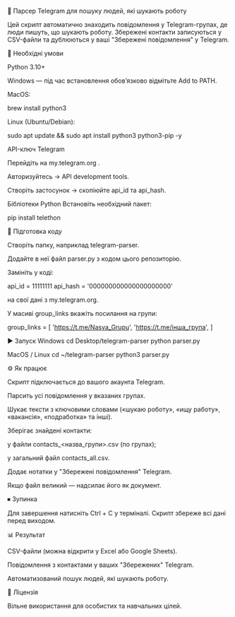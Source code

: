 📌 Парсер Telegram для пошуку людей, які шукають роботу

Цей скрипт автоматично знаходить повідомлення у Telegram-групах, де люди пишуть, що шукають роботу.
Збережені контакти записуються у CSV-файли та дублюються у ваші "Збережені повідомлення" у Telegram.

🔧 Необхідні умови

Python 3.10+

Windows
 — під час встановлення обов’язково відмітьте Add to PATH.

MacOS:

brew install python3


Linux (Ubuntu/Debian):

sudo apt update && sudo apt install python3 python3-pip -y


API-ключ Telegram

Перейдіть на my.telegram.org
.

Авторизуйтесь → API development tools.

Створіть застосунок → скопіюйте api_id та api_hash.

Бібліотеки Python
Встановіть необхідний пакет:

pip install telethon

📂 Підготовка коду

Створіть папку, наприклад telegram-parser.

Додайте в неї файл parser.py з кодом цього репозиторію.

Замініть у коді:

api_id = 11111111
api_hash = '000000000000000000000'


на свої дані з my.telegram.org.

У масиві group_links вкажіть посилання на групи:

group_links = [
    'https://t.me/Nasva_Grupu',
    'https://t.me/інша_група',
]

▶️ Запуск
Windows
cd Desktop/telegram-parser
python parser.py

MacOS / Linux
cd ~/telegram-parser
python3 parser.py

⚙️ Як працює

Скрипт підключається до вашого акаунта Telegram.

Парсить усі повідомлення у вказаних групах.

Шукає тексти з ключовими словами («шукаю роботу», «ищу работу», «вакансія», «подработка» та інші).

Зберігає знайдені контакти:

у файли contacts_<назва_групи>.csv (по групах);

у загальний файл contacts_all.csv.

Додає нотатки у "Збережені повідомлення" Telegram.

Якщо файл великий — надсилає його як документ.

⏹ Зупинка

Для завершення натисніть Ctrl + C у терміналі.
Скрипт збереже всі дані перед виходом.

📊 Результат

CSV-файли (можна відкрити у Excel або Google Sheets).

Повідомлення з контактами у ваших "Збережених" Telegram.

Автоматизований пошук людей, які шукають роботу.

📜 Ліцензія

Вільне використання для особистих та навчальних цілей.
